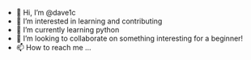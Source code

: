 - 👋 Hi, I’m @dave1c
- 👀 I’m interested in learning and contributing
- 🌱 I’m currently learning python
- 💞️ I’m looking to collaborate on something interesting for a beginner!
- 📫 How to reach me ...

<!---
dave1c/dave1c is a ✨ special ✨ repository because its `README.md` (this file) appears on your GitHub profile.
You can click the Preview link to take a look at your changes.
--->

